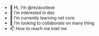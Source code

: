 - 👋 Hi, I’m @rezacollexe
- 👀 I’m interested in dev
- 🌱 I’m currently learning net core
- 💞️ I’m looking to collaborate on many thing
- 📫 How to reach me mail me

<!---
rezacollexe/rezacollexe is a ✨ special ✨ repository because its `README.md` (this file) appears on your GitHub profile.
You can click the Preview link to take a look at your changes.
--->
